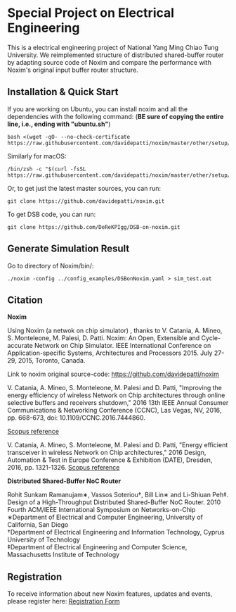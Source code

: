 Special Project on Electrical Engineering
=========================

This is a electrical engineering project of National Yang Ming Chiao Tung University. 
We reimplemented structure of distributed shared-buffer router by adapting source code of Noxim and compare the performance with Noxim's original input buffer router structure.

Installation & Quick Start
-----------

If you are working on Ubuntu, you can install noxim and all the dependencies with the following command:
(**BE sure of copying the entire line, i.e., ending with "ubuntu.sh"**)

    bash <(wget -qO- --no-check-certificate https://raw.githubusercontent.com/davidepatti/noxim/master/other/setup/ubuntu.sh)

Similarly for macOS:

    /bin/zsh -c "$(curl -fsSL https://raw.githubusercontent.com/davidepatti/noxim/master/other/setup/macos.zsh)"

Or, to get just the latest master sources, you can run:

    git clone https://github.com/davidepatti/noxim.git

To get DSB code, you can run:

    git clone https://github.com/DeReKPIgg/DSB-on-noxim.git

Generate Simulation Result
-----------

Go to directory of Noxim/bin/:

    ./noxim -config ../config_examples/DSBonNoxim.yaml > sim_test.out



Citation
------------
**Noxim**

Using Noxim (a netwok on chip simulator) , thanks to V. Catania, A. Mineo, S. Monteleone, M. Palesi, D. Patti. Noxim: An Open, Extensible and Cycle-accurate Network on Chip Simulator. IEEE International Conference on Application-specific Systems, Architectures and Processors 2015. July 27-29, 2015, Toronto, Canada.

Link to noxim original source-code: https://github.com/davidepatti/noxim

V. Catania, A. Mineo, S. Monteleone, M. Palesi and D. Patti, "Improving the energy efficiency of wireless Network on Chip architectures through online selective buffers and receivers shutdown," 2016 13th IEEE Annual Consumer Communications & Networking Conference (CCNC), Las Vegas, NV, 2016, pp. 668-673, doi: 10.1109/CCNC.2016.7444860.

[Scopus reference](https://www.scopus.com/record/display.uri?eid=2-s2.0-84966659566&origin=resultslist&sort=plf-f&src=s&sid=b531296d946a78b05f463c35c681a44c&sot=autdocs&sdt=autdocs&sl=18&s=AU-ID%2835610853000%29&relpos=14&citeCnt=6&searchTerm=)

V. Catania, A. Mineo, S. Monteleone, M. Palesi and D. Patti, "Energy efficient transceiver in wireless Network on Chip architectures," 2016 Design, Automation & Test in Europe Conference & Exhibition (DATE), Dresden, 2016, pp. 1321-1326.
[Scopus reference](https://www.scopus.com/record/display.uri?eid=2-s2.0-84973661681&origin=resultslist&sort=plf-f&src=s&sid=4bd3ffce04cc0093a84655249383aefa&sot=autdocs&sdt=autdocs&sl=18&s=AU-ID%2835610853000%29&relpos=11&citeCnt=11&searchTerm=)

**Distributed Shared-Buffer NoC Router**

 Rohit Sunkam Ramanujam∗, Vassos Soteriou†, Bill Lin∗ and Li-Shiuan Peh‡. Design of a High-Throughput Distributed Shared-Buffer NoC Router. 2010 Fourth ACM/IEEE International Symposium on Networks-on-Chip\
 ∗Department of Electrical and Computer Engineering, University of California, San Diego\
 †Department of Electrical Engineering and Information Technology, Cyprus University of Technology\
 ‡Department of Electrical Engineering and Computer Science, Massachusetts Institute of Technology

Registration
------------
To receive information about new Noxim features, updates and events, please register here:
[Registration Form](https://docs.google.com/forms/d/e/1FAIpQLSfJnYQZwxC4gr4jUc-nuwuGp0MDBA-0N_TVf8hqV1DIa325Dg/viewform?c=0&w=1)

